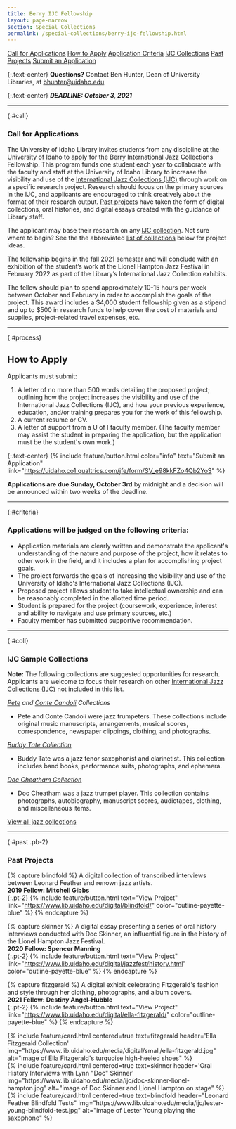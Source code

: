```yaml
---
title: Berry IJC Fellowship
layout: page-narrow
section: Special Collections
permalink: /special-collections/berry-ijc-fellowship.html
---
```


<div class="text-center mb-2 pt-3">
    <a href="#call" class="btn btn-secondary btn-sm my-2 mx-1">Call for Applications</a>
    <a href="#process" class="btn btn-secondary btn-sm my-2 mx-1">How to Apply</a>
    <a href="#criteria" class="btn btn-secondary btn-sm my-2 mx-1">Application Criteria</a>
    <a href="#coll" class="btn btn-secondary btn-sm my-2 mx-1">IJC Collections</a>
    <a href="#past" class="btn btn-secondary btn-sm my-2 mx-1">Past Projects</a>
    <a href="https://uidaho.co1.qualtrics.com/jfe/form/SV_e98kkFZo4Qb2YoS" class="btn btn-info my-2 mx-1">
    <span class="fas fa-edit"></span> Submit an Application</a>
</div>

{:.text-center}
**Questions?** Contact Ben Hunter, Dean of University Libraries, at [bhunter@uidaho.edu](mailto:bhunter@uidaho.edu)

{:.text-center}
**_DEADLINE: October 3, 2021_**

---

{:#call}
### Call for Applications
The University of Idaho Library invites students from any discipline at the University of Idaho to apply for the Berry International Jazz Collections Fellowship. 
This program funds one student each year to collaborate with the faculty and staff at the University of Idaho Library to increase the visibility and use of the [International Jazz Collections (IJC)](https://www.ijc.uidaho.edu/) through work on a specific research project. 
Research should focus on the primary sources in the IJC, and applicants are encouraged to think creatively about the format of their research output. 
[Past projects](#past) have taken the form of digital collections, oral histories, and digital essays created with the guidance of Library staff.

The applicant may base their research on any [IJC collection](https://www.ijc.uidaho.edu/). 
Not sure where to begin? 
See the the abbreviated [list of collections](#coll) below for project ideas.

The fellowship begins in the fall 2021 semester and will conclude with an exhibition of the student’s work at the Lionel Hampton Jazz Festival in February 2022 as part of the Library’s International Jazz Collection exhibits. 

The fellow should plan to spend approximately 10-15 hours per week between October and February in order to accomplish the goals of the project. 
This award includes a $4,000 student fellowship given as a stipend and up to $500 in research funds to help cover the cost of materials and supplies, project-related travel expenses, etc.

---

{:#process}
## How to Apply

Applicants must submit:
1. A letter of no more than 500 words detailing the proposed project; outlining how the project increases the visibility and use of the International Jazz Collections (IJC), and how your previous experience, education, and/or training prepares you for the work of this fellowship.
2. A current resume or CV.
3. A letter of support from a U of I faculty member. (The faculty member may assist the student in preparing the application, but the application must be the student's own work.)

{:.text-center}
{% include feature/button.html color="info" text="Submit an Application" link="https://uidaho.co1.qualtrics.com/jfe/form/SV_e98kkFZo4Qb2YoS" %}

**Applications are due Sunday, October 3rd** by midnight and a decision will be announced within two weeks of the deadline.

---

{:#criteria}
### Applications will be judged on the following criteria:

- Application materials are clearly written and demonstrate the applicant's understanding of the nature and purpose of the project, how it relates to other work in the field, and it includes a plan for accomplishing project goals.
- The project forwards the goals of increasing the visibility and use of the University of Idaho's International Jazz Collections (IJC).
- Proposed project allows student to take intellectual ownership and can be reasonably completed in the allotted time period.
- Student is prepared for the project (coursework, experience, interest and ability to navigate and use primary sources, etc.)
- Faculty member has submitted supportive recommendation.

---

{:#coll}
### IJC Sample Collections

**Note:** The following collections are suggested opportunities for research. Applicants are welcome to focus their research on other [International Jazz Collections (IJC)](https://www.ijc.uidaho.edu/) not included in this list.

*[Pete](https://archiveswest.orbiscascade.org/ark:/80444/xv39807) and [Conte Candoli](https://archiveswest.orbiscascade.org/ark:/80444/xv92407) Collections*
- Pete and Conte Candoli were jazz trumpeters. These collections include original music manuscripts, arrangements, musical scores, correspondence, newspaper clippings, clothing, and photographs.

*[Buddy Tate Collection](https://archiveswest.orbiscascade.org/ark:/80444/xv22534)*
- Buddy Tate was a jazz tenor saxophonist and clarinetist. This collection includes band books, performance suits, photographs, and ephemera.

*[Doc Cheatham Collection](https://archiveswest.orbiscascade.org/ark:/80444/xv94027)*
- Doc Cheatham was a jazz trumpet player. This collection contains photographs, autobiography, manuscript scores, audiotapes, clothing, and miscellaneous items.

<div class="text-center">
<a href="https://www.ijc.uidaho.edu/" class="btn btn-payette-blue my-2 mx-1"><span class="fas fa-guitar"></span> View all jazz collections</a>
</div>

---

{:#past .pb-2}
### Past Projects

{% capture blindfold %}
A digital collection of transcribed interviews between Leonard Feather and renown jazz artists.
<br>
**2019 Fellow: Mitchell Gibbs**
<br>
{:.pt-2}
{% include feature/button.html text="View Project" link="https://www.lib.uidaho.edu/digital/blindfold/" color="outline-payette-blue" %}
{% endcapture %}

{% capture skinner %}
A digital essay presenting a series of oral history interviews conducted with Doc Skinner, an influential figure in the history of the Lionel Hampton Jazz Festival.
<br>
**2020 Fellow: Spencer Manning**
<br>
{:.pt-2}
{% include feature/button.html text="View Project" link="https://www.lib.uidaho.edu/digital/jazzfest/history.html" color="outline-payette-blue" %}
{% endcapture %}

{% capture fitzgerald %}
A digital exhibit celebrating Fitzgerald's fashion and style through her clothing, photographs, and album covers.
<br>
**2021 Fellow: Destiny Angel-Hubble**
<br>
{:.pt-2}
{% include feature/button.html text="View Project" link="https://www.lib.uidaho.edu/digital/ella-fitzgerald/" color="outline-payette-blue" %}
{% endcapture %}

<div class="row justify-content-center">
<div class="col-md-6">
{% include feature/card.html centered=true text=fitzgerald header='Ella Fitzgerald Collection' img="https://www.lib.uidaho.edu/media/digital/small/ella-fitzgerald.jpg" alt="image of Ella Fitzgerald's turquoise high-heeled shoes" %}
</div>
<div class="col-md-6">
{% include feature/card.html centered=true text=skinner header='Oral History Interviews with Lynn "Doc" Skinner' img="https://www.lib.uidaho.edu/media/ijc/doc-skinner-lionel-hampton.jpg" alt="image of Doc Skinner and Lionel Hampton on stage" %}
</div>
<div class="col-md-6">
{% include feature/card.html centered=true text=blindfold header="Leonard Feather Blindfold Tests" img="https://www.lib.uidaho.edu/media/ijc/lester-young-blindfold-test.jpg" alt="image of Lester Young playing the saxophone" %}
</div>
<div>